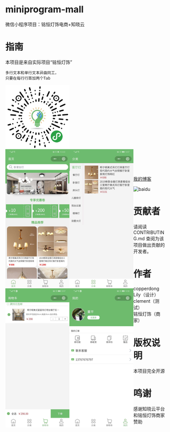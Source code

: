 # miniprogram-mall
微信小程序项目：铭恒灯饰电商+知晓云
# 指南
  本项目是来自实际项目“铭恒灯饰”<br>
  
    多行文本和单行文本异曲同工，
    只要在每行行首加两个Tab
<img src="https://github.com/copperdong/miniprogram-mall/blob/master/doc/gh_24da18e564c9_1280.jpg" width = "200" height = "200" div align=center /><br>
<img src="https://github.com/copperdong/miniprogram-mall/blob/master/doc/home.jpg" width = "200" div align=left />
<img src="https://github.com/copperdong/miniprogram-mall/blob/master/doc/catelog.jpg" width = "200" div align=left />
<img src="https://github.com/copperdong/miniprogram-mall/blob/master/doc/cart.jpg" width = "200" div align=left />
<img src="https://github.com/copperdong/miniprogram-mall/blob/master/doc/user.jpg" width = "200" div align=left /><br>
<br>
<br>
<br>

[我的博客](http://blog.csdn.net/guodongxiaren "悬停显示")  

![baidu](http://www.baidu.com/img/bdlogo.gif "百度logo") 
# 贡献者
请阅读CONTRIBUTING.md 查阅为该项目做出贡献的开发者。
# 作者
copperdong<br>
Lily（设计）<br>
clement（测试）<br>
铭恒灯饰（商家）<br>
# 版权说明
本项目完全开源
# 鸣谢
感谢知晓云平台和铭恒灯饰商家赞助
